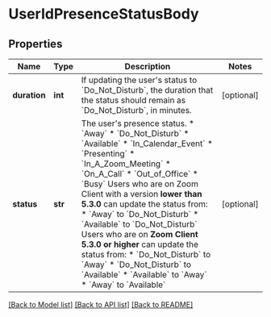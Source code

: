 # UserIdPresenceStatusBody

## Properties
Name | Type | Description | Notes
------------ | ------------- | ------------- | -------------
**duration** | **int** | If updating the user&#x27;s status to &#x60;Do_Not_Disturb&#x60;, the duration that the status should remain as &#x60;Do_Not_Disturb&#x60;, in minutes. | [optional] 
**status** | **str** | The user&#x27;s presence status.  * &#x60;Away&#x60;  * &#x60;Do_Not_Disturb&#x60;  * &#x60;Available&#x60;  * &#x60;In_Calendar_Event&#x60;  * &#x60;Presenting&#x60;  * &#x60;In_A_Zoom_Meeting&#x60;  * &#x60;On_A_Call&#x60;  * &#x60;Out_of_Office&#x60; * &#x60;Busy&#x60;  Users who are on Zoom Client with a version **lower than 5.3.0** can update the status from:  * &#x60;Away&#x60; to &#x60;Do_Not_Disturb&#x60;  * &#x60;Available&#x60; to &#x60;Do_Not_Disturb&#x60;   Users who are on **Zoom Client 5.3.0 or higher** can update the status from:  * &#x60;Do_Not_Disturb&#x60; to &#x60;Away&#x60; * &#x60;Do_Not_Disturb&#x60; to &#x60;Available&#x60;  * &#x60;Available&#x60; to &#x60;Away&#x60;  * &#x60;Away&#x60; to &#x60;Available&#x60; | [optional] 

[[Back to Model list]](../README.md#documentation-for-models) [[Back to API list]](../README.md#documentation-for-api-endpoints) [[Back to README]](../README.md)

